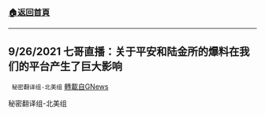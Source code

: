 ###  [:house:返回首頁](https://github.com/ourhimalayas/txt)
---


## 9/26/2021 七哥直播：关于平安和陆金所的爆料在我们的平台产生了巨大影响
` 秘密翻译组-北美组` [轉載自GNews](https://gnews.org/zh-hans/1556742/)

秘密翻译组-北美组
